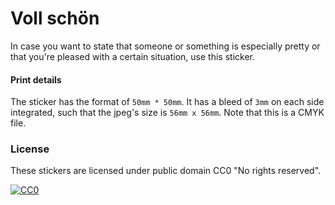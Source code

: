 Voll schön
========

In case you want to state that someone or something is especially pretty or that you're pleased with a certain situation, use this sticker.


#### Print details

The sticker has the format of `50mm * 50mm`.
It has a bleed of `3mm` on each side integrated, such that the jpeg's size is `56mm x 56mm`.
Note that this is a CMYK file.


### License

These stickers are licensed under public domain CC0 "No rights reserved".

[![CC0](http://i.creativecommons.org/p/zero/1.0/88x31.png)](http://creativecommons.org/publicdomain/zero/1.0/)
